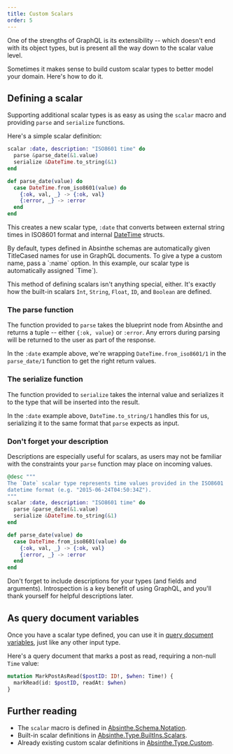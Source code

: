 ```yaml
---
title: Custom Scalars
order: 5
---
```


One of the strengths of GraphQL is its extensibility -- which doesn't end with
its object types, but is present all the way down to the scalar value level.

Sometimes it makes sense to build custom scalar types to better model your
domain. Here's how to do it.

## Defining a scalar

Supporting additional scalar types is as easy as using the `scalar` macro and
providing `parse` and `serialize` functions.

Here's a simple scalar definition:

```elixir
scalar :date, description: "ISO8601 time" do
  parse &parse_date(&1.value)
  serialize &DateTime.to_string(&1)
end

def parse_date(value) do
  case DateTime.from_iso8601(value) do
    {:ok, val, _} -> {:ok, val}
    {:error, _} -> :error
  end
end
```

This creates a new scalar type, `:date` that converts between external string
times in ISO8601 format and internal [DateTime](https://hexdocs.pm/elixir/DateTime.html#t:t/0)
structs.

<p class="notice">
 By default, types defined in Absinthe schemas are automatically given TitleCased
 names for use in GraphQL documents. To give a type a custom name, pass a
 `:name` option. In this example, our scalar type is automatically assigned `Time`).
 </p>

This method of defining scalars isn't anything special, either. It's exactly
how the built-in scalars `Int`, `String`, `Float`, `ID`, and `Boolean` are defined.

### The parse function

The function provided to `parse` takes the blueprint node from Absinthe and returns a
tuple -- either `{:ok, value}` or `:error`. Any errors during parsing
will be returned to the user as part of the response.

In the `:date` example above, we're wrapping `DateTime.from_iso8601/1` in the `parse_date/1`
function to get the right return values.

### The serialize function

The function provided to `serialize` takes the internal value and serializes it
to the type that will be inserted into the result.

In the `:date` example above, `DateTime.to_string/1` handles this for us,
serializing it to the same format that `parse` expects as input.

### Don't forget your description

Descriptions are especially useful for scalars, as users may not be familiar
with the constraints your `parse` function may place on incoming values.

```elixir
@desc """
The `Date` scalar type represents time values provided in the ISO8601
datetime format (e.g. "2015-06-24T04:50:34Z").
"""
scalar :date, description: "ISO8601 time" do
  parse &parse_date(&1.value)
  serialize &DateTime.to_string(&1)
end

def parse_date(value) do
  case DateTime.from_iso8601(value) do
    {:ok, val, _} -> {:ok, val}
    {:error, _} -> :error
  end
end
```

<p class="warning">Don't forget to include descriptions for your types
(and fields and arguments). Introspection is a key benefit of using GraphQL, and
you'll thank yourself for helpful descriptions later.</p>

## As query document variables

Once you have a scalar type defined, you can use it in [query document variables](https://facebook.github.io/graphql/#sec-Language.Query-Document.Variables),
just like any other input type.

Here's a query document that marks a post as read, requiring a non-null `Time` value:

```graphql
mutation MarkPostAsRead($postID: ID!, $when: Time!) {
  markRead(id: $postID, readAt: $when)
}
```

## Further reading

* The `scalar` macro is defined in [Absinthe.Schema.Notation](https://hexdocs.pm/absinthe/Absinthe.Schema.Notation.html#scalar/3).
* Built-in scalar definitions in [Absinthe.Type.BuiltIns.Scalars](https://github.com/absinthe-graphql/absinthe/blob/master/lib/absinthe/type/built_ins/scalars.ex).
* Already existing custom scalar definitions in [Absinthe.Type.Custom](https://hexdocs.pm/absinthe/Absinthe.Type.Custom.html#content).
